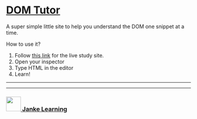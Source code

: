 # [DOM Tutor](https://janke-learning.org/dom-tutor)

A super simple little site to help you understand the DOM one snippet at a time.

How to use it?
1. Follow [this link](https://janke-learning.org/dom-tutor) for the live study site.
2. Open your inspector
3. Type HTML in the editor
4. Learn!

___
___
### <a href="http://janke-learning.org" target="_blank"><img src="https://user-images.githubusercontent.com/18554853/50098409-22575780-021c-11e9-99e1-962787adaded.png" width="40" height="40"></img> Janke Learning</a>
